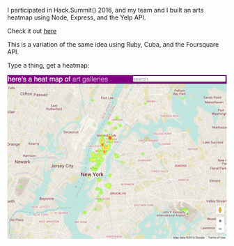 I participated in Hack.Summit() 2016, and my team and I built an arts heatmap using Node, Express, and the Yelp API.

Check it out <a href="https://github.com/sfrieson/NewNeighborhoods">here</a>

This is a variation of the same idea using Ruby, Cuba, and the Foursquare API.

Type a thing, get a heatmap:

<img src="/screenshots/screenshot.png">
